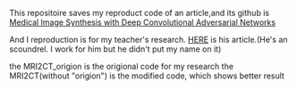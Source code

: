 This repositoire saves my reproduct code of an article,and its github is [Medical Image Synthesis with Deep Convolutional Adversarial Networks](https://github.com/ginobilinie/medSynthesisV1)

And I reproduction is for my teacher's research. [HERE](https://doi.org/10.1016/j.jksuci.2023.101821) is his article.(He's an scoundrel. I work for him but he didn't put my name on it)

the MRI2CT_origion is the origional code for my research
the MRI2CT(without "origion") is the modified code, which shows better result
